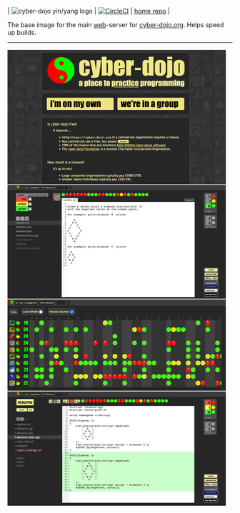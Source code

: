 
| <img src="https://raw.githubusercontent.com/cyber-dojo/nginx/master/images/avatars/cyber-dojo.png" alt="cyber-dojo yin/yang logo" width="50px" height="50px"/> | [![CircleCI](https://circleci.com/gh/cyber-dojo/web-base.svg?style=svg)](https://circleci.com/gh/cyber-dojo/web-base) | [home repo](https://github.com/cyber-dojo/cyber-dojo) |

The base image for the main
[web](https://github.com/cyber-dojo/web)-server
for [cyber-dojo.org](http://cyber-dojo.org).
Helps speed up builds.

- - - -

![cyber-dojo.org home page](https://github.com/cyber-dojo/cyber-dojo/blob/master/shared/home_page_snapshot.png)

